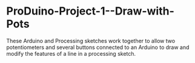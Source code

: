 ProDuino-Project-1--Draw-with-Pots
==================================

These Arduino and Processing sketches work together to allow two potentiometers and several buttons connected to an Arduino to draw and modify the features of a line in a processing sketch.